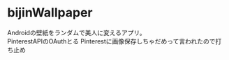 # bijinWallpaper

Androidの壁紙をランダムで美人に変えるアプリ。  
PinterestAPIのOAuthとる
Pinterestに画像保存しちゃだめって言われたので打ち止め
